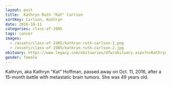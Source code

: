 ```yaml
---
layout: post
title:  Kathryn Ruth "Kat" Carlson
sortKey: Carlson, Kathryn
date: 2016-10-11
categories: class-of-1985
tags: cancer
images:
  - /assets/class-of-1985/kathryn-ruth-carlson-1.png
  - /assets/class-of-1985/kathryn-ruth-carlson-2.jpg
obituary: https://www.legacy.com/obituaries/dfw/obituary.aspx?n=Kathryn-Hoffman&pid=182255525
gender: female
---
```

Kathryn, aka Kathryn "Kat" Hoffman, passed away on Oct. 11, 2016, after a 15-month battle with metastatic brain tumors.  She was 49 years old.
